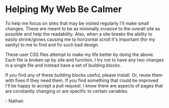 # Helping My Web Be Calmer
<p>To help me focus on sites that may be visited regularly I'll make small changes. These are meant to be as minimally invasive to the overall site as possible and help the readability. Also, when a site breaks the ability to easily shrink/grows causing me to horizontal scroll it's important (for my sanity) to me to find and fix such bad design.</p>
<p>These user CSS files attempt to make my life better by doing the above. Each file is broken up by site and function. I try not to have any two changes in a single file and instead have a set of building blocks.</p>
<p>If you find any of these building blocks useful, please install. Or, reuse them with fixes if they need them. If you find something that could be improved I'll be happy to accept a pull request. I know there are aspects of pages that are constantly changing or are specific to certain variables.</p>
<p>- Nathan</p>
